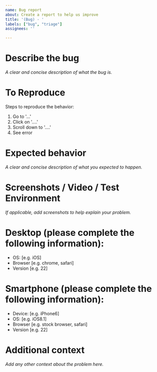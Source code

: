 ```yaml
---
name: Bug report
about: Create a report to help us improve
title: '(Bug) - '
labels: ["bug", "triage"]
assignees: ''

---
```


# Describe the bug
*A clear and concise description of what the bug is.*

# To Reproduce
Steps to reproduce the behavior:
1. Go to '...'
2. Click on '....'
3. Scroll down to '....'
4. See error

# Expected behavior
*A clear and concise description of what you expected to happen.*

# Screenshots / Video / Test Environment
*If applicable, add screenshots to help explain your problem.*

# Desktop (please complete the following information):
 - OS: [e.g. iOS]
 - Browser [e.g. chrome, safari]
 - Version [e.g. 22]

# Smartphone (please complete the following information):
 - Device: [e.g. iPhone6]
 - OS: [e.g. iOS8.1]
 - Browser [e.g. stock browser, safari]
 - Version [e.g. 22]

# Additional context
*Add any other context about the problem here.*
